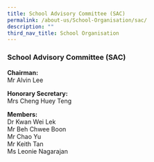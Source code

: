 ```yaml
---
title: School Advisory Committee (SAC)
permalink: /about-us/School-Organisation/sac/
description: ""
third_nav_title: School Organisation
---
```

### **School Advisory Committee (SAC)**

**Chairman:**  
Mr Alvin Lee  
  
**Honorary Secretary:**  
Mrs Cheng Huey Teng  
  
**Members:**   
Dr Kwan Wei Lek  
Mr Beh Chwee Boon  
Mr Chao Yu  
Mr Keith Tan  
Ms Leonie Nagarajan